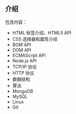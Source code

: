 ## 介绍

包含内容：

+ HTML 标签介绍，HTML5 API
+ CSS 选择器和属性介绍
+ BOM API
+ DOM API
+ ECMAScript API
+ Node.js API
+ TCP/IP 协议
+ HTTP 协议
+ 数据结构
+ 算法
+ MongoDB
+ MySQL
+ Linux
+ Git